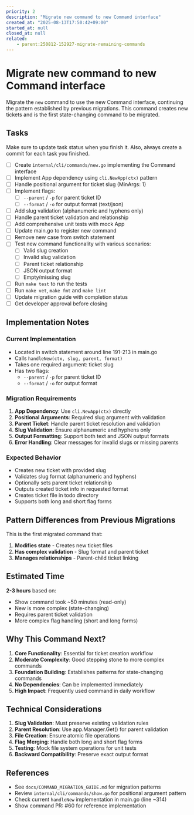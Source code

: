 ```yaml
---
priority: 2
description: "Migrate new command to new Command interface"
created_at: "2025-08-13T17:50:42+09:00"
started_at: null
closed_at: null
related:
    - parent:250812-152927-migrate-remaining-commands
---
```


# Migrate new command to new Command interface

Migrate the `new` command to use the new Command interface, continuing the pattern established by previous migrations. This command creates new tickets and is the first state-changing command to be migrated.

## Tasks
Make sure to update task status when you finish it. Also, always create a commit for each task you finished.

- [ ] Create `internal/cli/commands/new.go` implementing the Command interface
- [ ] Implement App dependency using `cli.NewApp(ctx)` pattern
- [ ] Handle positional argument for ticket slug (MinArgs: 1)
- [ ] Implement flags:
  - [ ] `--parent` / `-p` for parent ticket ID
  - [ ] `--format` / `-o` for output format (text/json)
- [ ] Add slug validation (alphanumeric and hyphens only)
- [ ] Handle parent ticket validation and relationship
- [ ] Add comprehensive unit tests with mock App
- [ ] Update main.go to register new command
- [ ] Remove new case from switch statement
- [ ] Test new command functionality with various scenarios:
  - [ ] Valid slug creation
  - [ ] Invalid slug validation
  - [ ] Parent ticket relationship
  - [ ] JSON output format
  - [ ] Empty/missing slug
- [ ] Run `make test` to run the tests
- [ ] Run `make vet`, `make fmt` and `make lint`
- [ ] Update migration guide with completion status
- [ ] Get developer approval before closing

## Implementation Notes

### Current Implementation
- Located in switch statement around line 191-213 in main.go
- Calls `handleNew(ctx, slug, parent, format)`
- Takes one required argument: ticket slug
- Has two flags:
  - `--parent` / `-p` for parent ticket ID
  - `--format` / `-o` for output format

### Migration Requirements
1. **App Dependency**: Use `cli.NewApp(ctx)` directly
2. **Positional Arguments**: Required slug argument with validation
3. **Parent Ticket**: Handle parent ticket resolution and validation
4. **Slug Validation**: Ensure alphanumeric and hyphens only
5. **Output Formatting**: Support both text and JSON output formats
6. **Error Handling**: Clear messages for invalid slugs or missing parents

### Expected Behavior
- Creates new ticket with provided slug
- Validates slug format (alphanumeric and hyphens)
- Optionally sets parent ticket relationship
- Outputs created ticket info in requested format
- Creates ticket file in todo directory
- Supports both long and short flag forms

## Pattern Differences from Previous Migrations

This is the first migrated command that:
1. **Modifies state** - Creates new ticket files
2. **Has complex validation** - Slug format and parent ticket
3. **Manages relationships** - Parent-child ticket linking

## Estimated Time
**2-3 hours** based on:
- Show command took ~50 minutes (read-only)
- New is more complex (state-changing)
- Requires parent ticket validation
- More complex flag handling (short and long forms)

## Why This Command Next?

1. **Core Functionality**: Essential for ticket creation workflow
2. **Moderate Complexity**: Good stepping stone to more complex commands
3. **Foundation Building**: Establishes patterns for state-changing commands
4. **No Dependencies**: Can be implemented immediately
5. **High Impact**: Frequently used command in daily workflow

## Technical Considerations

1. **Slug Validation**: Must preserve existing validation rules
2. **Parent Resolution**: Use app.Manager.Get() for parent validation
3. **File Creation**: Ensure atomic file operations
4. **Flag Merging**: Handle both long and short flag forms
5. **Testing**: Mock file system operations for unit tests
6. **Backward Compatibility**: Preserve exact output format

## References

- See `docs/COMMAND_MIGRATION_GUIDE.md` for migration patterns
- Review `internal/cli/commands/show.go` for positional argument pattern
- Check current `handleNew` implementation in main.go (line ~314)
- Show command PR: #60 for reference implementation